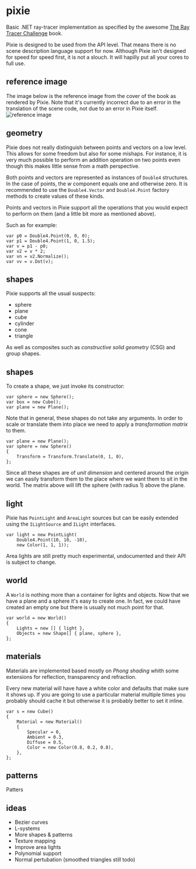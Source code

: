 # pixie
Basic .NET ray-tracer implementation as specified by 
the awesome [The Ray Tracer Challenge](https://pragprog.com/book/jbtracer/the-ray-tracer-challenge) book.

Pixie is designed to be used from the API level. That means there is no scene
description language support for now. Although Pixie isn't designed for speed for speed first, it is not a slouch. It will hapilly put all your cores to full use.

## reference image
The image below is the reference image from the cover of the book as rendered by Pixie. Note that it's currently incorrect due to an error in the translation of the scene code, not due to an error in Pixie itself.
![reference image](https://i.imgur.com/jszWCMD.png)

## geometry
Pixie does not really distinguish between points and vectors on a low level. This allows for some freedom but also for some mishaps. For instance, it is very much possible to perform an addition operation on two points even though this makes little sense from a math perspective.

Both points and vectors are represented as instances of `Double4` structures. In the case of points, the *w* component equals one and otherwise zero. It is recommended to use the `Double4.Vector` and `Double4.Point` factory methods to create values of these kinds.

Points and vectors in Pixie support all the operations that you would expect to perform on them (and a little bit more as mentioned above). 

Such as for example:
```
var p0 = Double4.Point(0, 0, 0);
var p1 = Double4.Point(1, 0, 1.5);
var v = p1 - p0;
var v2 = v * 2;
var vn = v2.Normalize();
var vv = v.Dot(v);
```

## shapes
Pixie supports all the usual suspects:

* sphere
* plane
* cube
* cylinder
* cone
* triangle

As well as composites such as *constructive solid geometry* (CSG) and group 
shapes.

## shapes
To create a shape, we just invoke its constructor:
```
var sphere = new Sphere();
var box = new Cube();
var plane = new Plane();
```

Note that in general, these shapes do not take any arguments. In order to scale 
or translate them into place we need to apply a *transformation matrix* to them.
```
var plane = new Plane();
var sphere = new Sphere()
{
    Transform = Transform.Translate(0, 1, 0),
};
```

Since all these shapes are of *unit dimension* and centered around the origin we 
can easily transform them to the place where we want them to sit in the world. The matrix above will lift the sphere (with radius 1) above the plane.

## light
Pixie has `PointLight` and `AreaLight` sources but can be easily extended using the `ILightSource` and `ILight` interfaces.
```
var light = new PointLight(
    Double4.Point(10, 10, -10),
    new Color(1, 1, 1));
```

Area lights are still pretty much experimental, undocumented and their API is subject to change.

## world
A `World` is nothing more than a container for lights and objects. Now that we 
have a plane and a sphere it's easy to create one. In fact, we could have created
an empty one but there is usually not much point for that.
```
var world = new World()
{
    Lights = new [] { light },
    Objects = new Shape[] { plane, sphere },
};
```

## materials
Materials are implemented based mostly on *Phong shading* whith some extensions for reflection, transparency and refraction.

Every new material will have have a white color and defaults that make sure it shows up. 
If you are going to use a particular material multiple times you probably should cache it 
but otherwise it is probably better to set it inline.
```
var s = new Cube()
{
    Material = new Material()
    {
        Specular = 0,
        Ambient = 0.3,
        Diffuse = 0.5,
        Color = new Color(0.8, 0.2, 0.8),
    },
};
```

## patterns
Patters 

## ideas
* Bezier curves
* L-systems
* More shapes & patterns
* Texture mapping
* Improve area lights
* Polynomial support
* Normal pertubation (smoothed triangles still todo)
